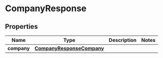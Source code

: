 

# CompanyResponse


## Properties

| Name | Type | Description | Notes |
|------------ | ------------- | ------------- | -------------|
|**company** | [**CompanyResponseCompany**](CompanyResponseCompany.md) |  |  |



